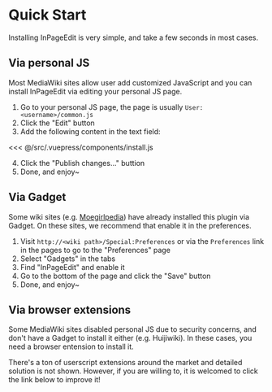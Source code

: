 # Quick Start

Installing InPageEdit is very simple, and take a few seconds in most cases.

## Via personal JS

Most MediaWiki sites allow user add customized JavaScript and you can install InPageEdit via editing your personal JS page.

1. Go to your personal JS page, the page is usually  `User:<username>/common.js`
2. Click the "Edit" button
3. Add the following content in the text field:

<<< @/src/.vuepress/components/install.js

4. Click the "Publish changes..." buttion
5. Done, and enjoy~

## Via Gadget

Some wiki sites (e.g. [Moegirlpedia](https://zh.moegirl.org.cn/Special:%E5%8F%82%E6%95%B0%E8%AE%BE%E7%BD%AE#mw-prefsection-gadgets)) have already installed this plugin via Gadget. On these sites, we recommend that enable it in the preferences.

1. Visit `http://<wiki path>/Special:Preferences` or via the `Preferences` link in the pages to go to the "Preferences" page
2. Select "Gadgets" in the tabs
3. Find "InPageEdit" and enable it
4. Go to the bottom of the page and click the "Save" button
5. Done, and enjoy~

## Via browser extensions

Some MediaWiki sites disabled personal JS due to security concerns, and don't have a Gadget to install it either (e.g. Huijiwiki). In these cases, you need a browser entension to install it.

There's a ton of userscript extensions around the market and detailed solution is not shown. However, if you are willing to, it is welcomed to click the link below to improve it!
